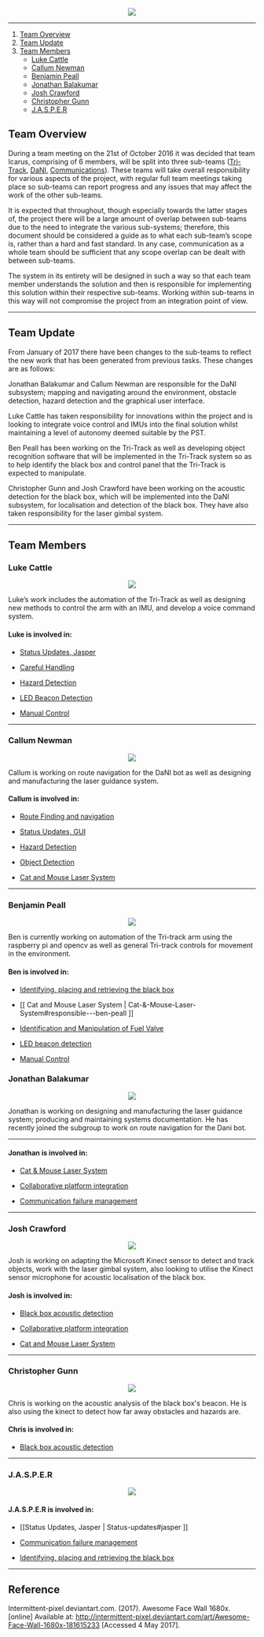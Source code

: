 <p align="center">
<img src="https://github.com/lboroEESE-16ELD002/I-ProjectDocs/blob/master/Mug%20shots/Capture.JPG">
</p>

---
1. [Team Overview](#team-overview)
2. [Team Update](#team-update)
3. [Team Members](#team-members)
   * [Luke Cattle](#luke-cattle)
   * [Callum Newman](#callum-newman)
   * [Benjamin Peall](#benjamin-peall)
   * [Jonathan Balakumar](#jonathan-balakumar)
   * [Josh Crawford](#josh-crawford)
   * [Christopher Gunn](#christopher-gunn)
   * [J.A.S.P.E.R](Team-Members#jasper)



## Team Overview

During a team meeting on the 21st of October 2016 it was decided that team Icarus, comprising of 6 members, will be split into three sub-teams ([Tri-Track](https://github.com/lboroEESE-16ELD002/I-Portfolio/wiki/Tri-Track), [DaNI](https://github.com/lboroEESE-16ELD002/I-Portfolio/wiki/DaNI), [Communications](https://github.com/lboroEESE-16ELD002/I-Portfolio/wiki/Communications)). These teams will take overall responsibility for various aspects of the project, with regular full team meetings taking place so sub-teams can report progress and any issues that may affect the work of the other sub-teams. 

It is expected that throughout, though especially towards the latter stages of, the project there will be a large amount of overlap between sub-teams due to the need to integrate the various sub-systems; therefore, this document should be considered a guide as to what each sub-team’s scope is, rather than a hard and fast standard. In any case, communication as a whole team should be sufficient that any scope overlap can be dealt with between sub-teams.  

The system in its entirety will be designed in such a way so that each team member understands the solution and then is responsible for implementing this solution within their respective sub-teams. Working within sub-teams in this way will not compromise the project from an integration point of view.

---
## Team Update

From January of 2017 there have been changes to the sub-teams to reflect the new work that has been generated from previous tasks. These changes are as follows:

Jonathan Balakumar and Callum Newman are responsible for the DaNI subsystem; mapping and navigating around the environment, obstacle detection, hazard detection and the graphical user interface. 

Luke Cattle has taken responsibility for innovations within the project and is looking to integrate voice control and IMUs into the final solution whilst maintaining a level of autonomy deemed suitable by the PST.

Ben Peall has been working on the Tri-Track as well as developing object recognition software that will be implemented in the Tri-Track system so as to help identify the black box and control panel that the Tri-Track is expected to manipulate.

Christopher Gunn and Josh Crawford have been working on the acoustic detection for the black box, which will be implemented into the DaNI subsystem, for localisation and detection of the black box. They have also taken responsibility for the laser gimbal system. 

---

## Team Members

### Luke Cattle

<p align="center">
<img src="https://github.com/lboroEESE-16ELD002/I-ProjectDocs/blob/master/Mug%20shots/Luke.JPG">

<p align="left">
Luke’s work includes the automation of the Tri-Track as well as designing new methods to control the arm with an IMU, and develop a voice command system.
</p>

#### Luke is involved in:

* [Status Updates, Jasper](https://github.com/lboroEESE-16ELD002/I-Portfolio/wiki/J.A.S.P.E.R)

* [Careful Handling](https://github.com/lboroEESE-16ELD002/I-Portfolio/wiki/Careful-handling)

* [Hazard Detection](https://github.com/lboroEESE-16ELD002/I-Portfolio/wiki/Hazard-Detection)

* [LED Beacon Detection](https://github.com/lboroEESE-16ELD002/I-Portfolio/wiki/LED-Beacon-Detection)

* [Manual Control](https://github.com/lboroEESE-16ELD002/I-Portfolio/wiki/Manual-Control)

---

### Callum Newman
<p align="center">
<img src="https://github.com/lboroEESE-16ELD002/I-ProjectDocs/blob/master/Mug%20shots/Callum.JPG">

<p align="left">
Callum is working on route navigation for the DaNI bot as well as designing and manufacturing the laser guidance system.
</p>

#### Callum is involved in:

* [Route Finding and navigation](https://github.com/lboroEESE-16ELD002/I-Portfolio/wiki/Route-finding-and-navigation)

* [Status Updates, GUI](https://github.com/lboroEESE-16ELD002/I-Portfolio/wiki/Graphical-User-Interface)

* [Hazard Detection](https://github.com/lboroEESE-16ELD002/I-Portfolio/wiki/Hazard-Detection)

* [Object Detection](https://github.com/lboroEESE-16ELD002/I-Portfolio/wiki/Object-Detection)

* [Cat and Mouse Laser System](https://github.com/lboroEESE-16ELD002/I-Portfolio/wiki/Cat-&-Mouse-Laser-System)

---
### Benjamin Peall
<p align="center">
<img src="https://github.com/lboroEESE-16ELD002/I-ProjectDocs/blob/master/Mug%20shots/Ben.JPG">

<p align="left">
Ben is currently working on automation of the Tri-track arm using the raspberry pi and opencv as well as general Tri-track controls for movement in the environment.
</p>

#### Ben is involved in:

* [Identifying, placing and retrieving the black box](https://github.com/lboroEESE-16ELD002/I-Portfolio/wiki/Identifying,-placing-and-retrieving-the-black-box)

* [[ Cat and Mouse Laser System | Cat-&-Mouse-Laser-System#responsible---ben-peall ]]

* [Identification and Manipulation of Fuel Valve](https://github.com/lboroEESE-16ELD002/I-Portfolio/wiki/Valve-Control)

* [LED beacon detection](https://github.com/lboroEESE-16ELD002/I-Portfolio/wiki/LED-Beacon-Detection)

* [Manual Control](https://github.com/lboroEESE-16ELD002/I-Portfolio/wiki/Manual-Control)

### Jonathan Balakumar
<p align="center">
<img src="https://github.com/lboroEESE-16ELD002/I-ProjectDocs/blob/master/Mug%20shots/Jon.JPG">

<p align="left">
Jonathan is working on designing and manufacturing the laser guidance system; producing and maintaining systems documentation. He has recently joined the subgroup to work on route navigation for the Dani bot.
</p>

---

#### Jonathan is involved in:

* [Cat & Mouse Laser System](https://github.com/lboroEESE-16ELD002/I-Portfolio/wiki/Cat-&-Mouse-Laser-System)

* [Collaborative platform integration](https://github.com/lboroEESE-16ELD002/I-Portfolio/wiki/Collaborative-platform-integration)

* [Communication failure management](https://github.com/lboroEESE-16ELD002/I-Portfolio/wiki/Communication-failure-management)
---
### Josh Crawford
<p align="center">
<img src="https://github.com/lboroEESE-16ELD002/I-ProjectDocs/blob/master/Mug%20shots/Josh.JPG">

<p align="left">
Josh is working on adapting the Microsoft Kinect sensor to detect and track objects, work with the laser gimbal system, also looking to utilise the Kinect sensor microphone for acoustic localisation of the black box. 
</p>

#### Josh is involved in:

* [Black box acoustic detection](https://github.com/lboroEESE-16ELD002/I-Portfolio/wiki/Black-Box-Acoustic-Detection)

* [Collaborative platform integration](https://github.com/lboroEESE-16ELD002/I-Portfolio/wiki/Collaborative-platform-integration)

* [Cat and Mouse Laser System](https://github.com/lboroEESE-16ELD002/I-Portfolio/wiki/Cat-&-Mouse-Laser-System)

---

### Christopher Gunn
<p align="center">
<img src="https://github.com/lboroEESE-16ELD002/I-ProjectDocs/blob/master/Mug%20shots/Chris.JPG">

<p align="left">
Chris is working on the acoustic analysis of the black box's beacon. He is also using the kinect to detect how far away obstacles and hazards are.
</p>

#### Chris is involved in: 

* [Black box acoustic detection](https://github.com/lboroEESE-16ELD002/I-Portfolio/wiki/Black-Box-Acoustic-Detection)

---

### J.A.S.P.E.R

<p align="center">
<img src="https://github.com/lboroEESE-16ELD002/I-Portfolio/blob/master/Group%20Members%20and%20Roles/J.A.S.P.E.jpg">

<p align="left">

#### J.A.S.P.E.R is involved in:

* [[Status Updates, Jasper | Status-updates#jasper ]]

* [Communication failure management](https://github.com/lboroEESE-16ELD002/I-Portfolio/wiki/Communication-failure-management)

* [Identifying, placing and retrieving the black box](https://github.com/lboroEESE-16ELD002/I-Portfolio/wiki/Identifying,-placing-and-retrieving-the-black-box)

---

## Reference

Intermittent-pixel.deviantart.com. (2017). Awesome Face Wall 1680x. [online] Available at: http://intermittent-pixel.deviantart.com/art/Awesome-Face-Wall-1680x-181615233 [Accessed 4 May 2017].